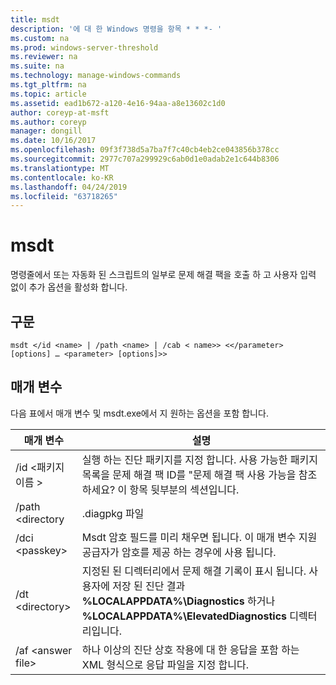 ```yaml
---
title: msdt
description: '에 대 한 Windows 명령을 항목 * * *- '
ms.custom: na
ms.prod: windows-server-threshold
ms.reviewer: na
ms.suite: na
ms.technology: manage-windows-commands
ms.tgt_pltfrm: na
ms.topic: article
ms.assetid: ead1b672-a120-4e16-94aa-a8e13602c1d0
author: coreyp-at-msft
ms.author: coreyp
manager: dongill
ms.date: 10/16/2017
ms.openlocfilehash: 09f3f738d5a7ba7f7c40cb4eb2ce043856b378cc
ms.sourcegitcommit: 2977c707a299929c6ab0d1e0adab2e1c644b8306
ms.translationtype: MT
ms.contentlocale: ko-KR
ms.lasthandoff: 04/24/2019
ms.locfileid: "63718265"
---
```

# <a name="msdt"></a>msdt



명령줄에서 또는 자동화 된 스크립트의 일부로 문제 해결 팩을 호출 하 고 사용자 입력 없이 추가 옵션을 활성화 합니다.

## <a name="syntax"></a>구문

```
msdt </id <name> | /path <name> | /cab < name>> <</parameter> [options] … <parameter> [options]>>
```

## <a name="parameters"></a>매개 변수

다음 표에서 매개 변수 및 msdt.exe에서 지 원하는 옵션을 포함 합니다.

|매개 변수|설명|
|---------|-----------|
|/id \<패키지 이름 >|실행 하는 진단 패키지를 지정 합니다. 사용 가능한 패키지 목록을 문제 해결 팩 ID를 "문제 해결 팩 사용 가능을 참조 하세요? 이 항목 뒷부분의 섹션입니다.|
|/path \<directory | .diagpkg 파일 | .diagcfg file>|진단 패키지의 전체 경로 지정합니다. 디렉터리를 지정 하는 경우 진단 패키지 디렉터리에 포함 해야 합니다. 와 함께에서 /path 매개 변수를 사용할 수 없습니다는 */id*를 */dci*, 또는 *cab/* 매개 변수입니다.|
|/dci \<passkey>|Msdt 암호 필드를 미리 채우면 됩니다. 이 매개 변수 지원 공급자가 암호를 제공 하는 경우에 사용 됩니다.|
|/dt \<directory>|지정된 된 디렉터리에서 문제 해결 기록이 표시 됩니다. 사용자에 저장 된 진단 결과 **%LOCALAPPDATA%\Diagnostics** 하거나 **%LOCALAPPDATA%\ElevatedDiagnostics** 디렉터리입니다.|
|/af \<answer file>|하나 이상의 진단 상호 작용에 대 한 응답을 포함 하는 XML 형식으로 응답 파일을 지정 합니다.|
